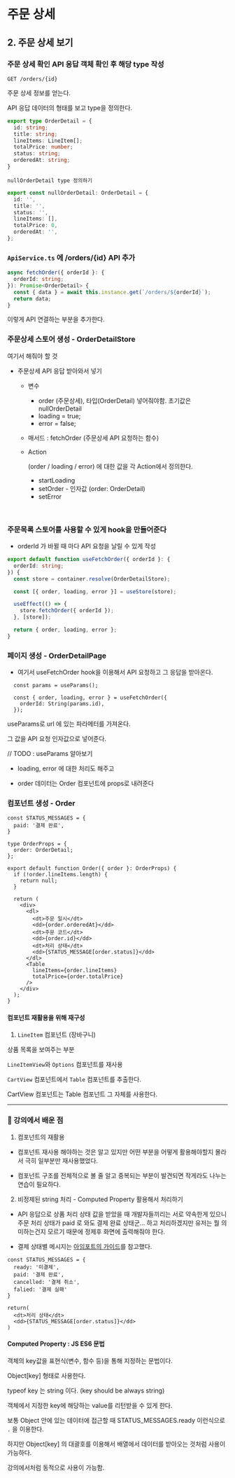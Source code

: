 # 주문 상세

## 2. 주문 상세 보기

### 주문 상세 확인 API 응답 객체 확인 후 해당 type 작성

`GET /orders/{id}`

주문 상세 정보를 얻는다.

API 응답 데이터의 형태를 보고 type을 정의한다.

```ts
export type OrderDetail = {
  id: string;
  title: string;
  lineItems: LineItem[];
  totalPrice: number;
  status: string;
  orderedAt: string;
}
```

`nullOrderDetail type 정의하기`

```ts
export const nullOrderDetail: OrderDetail = {
  id: '',
  title: '',
  status: '',
  lineItems: [],
  totalPrice: 0,
  orderedAt: '',
};
```

### `ApiService.ts` 에 /orders/{id} API 추가

```ts
async fetchOrder({ orderId }: {
  orderId: string;
}): Promise<OrderDetail> {
  const { data } = await this.instance.get(`/orders/${orderId}`);
  return data;
}
```

이렇게 API 연결하는 부분을 추가한다.

### 주문상세 스토어 생성 - OrderDetailStore

여기서 해줘야 할 것

- 주문상세 API 응답 받아와서 넣기

  - 변수
    - order (주문상세), 타입(OrderDetail) 넣어줘야함. 초기값은 nullOrderDetail
    - loading = true;
    - error = false;

  - 매서드 : fetchOrder (주문상세 API 요청하는 함수)

  - Action

    (order / loading / error) 에 대한 값을 각 Action에서 정의한다.
    - startLoading
    - setOrder - 인자값 (order: OrderDetail)
    - setError

</br>

### 주문목록 스토어를 사용할 수 있게 hook을 만들어준다

- orderId 가 바뀔 때 마다 API 요청을 날릴 수 있게 작성

```ts
export default function useFetchOrder({ orderId }: {
  orderId: string;
}) {
  const store = container.resolve(OrderDetailStore);

  const [{ order, loading, error }] = useStore(store);

  useEffect(() => {
    store.fetchOrder({ orderId });
  }, [store]);

  return { order, loading, error };
}
```

### 페이지 생성 - OrderDetailPage

- 여기서 useFetchOrder hook을 이용해서 API 요청하고 그 응답을 받아온다.

```tsx
  const params = useParams();

  const { order, loading, error } = useFetchOrder({
    orderId: String(params.id),
  });
```

useParams로 url 에 있는 파라메터를 가져온다.

그 값을 API 요청 인자값으로 넣어준다.

// TODO : useParams 알아보기

- loading, error 에 대한 처리도 해주고

- order 데이터는 Order 컴포넌트에 props로 내려준다

### 컴포넌트 생성 - Order

```tsx
const STATUS_MESSAGES = {
  paid: '결제 완료',
}

type OrderProps = {
  order: OrderDetail;
};

export default function Order({ order }: OrderProps) {
  if (!order.lineItems.length) {
    return null;
  }

  return (
    <div>
      <dl>
        <dt>주문 일시</dt>
        <dd>{order.orderedAt}</dd>
        <dt>주문 코드</dt>
        <dd>{order.id}</dd>
        <dt>처리 상태</dt>
        <dd>{STATUS_MESSAGE[order.status]}</dd>
      </dl>
      <Table
        lineItems={order.lineItems}
        totalPrice={order.totalPrice}
      />
    </div>
  );
}
```

#### 컴포넌트 재활용을 위해 재구성

1. `LineItem` 컴포넌트 (장바구니)

상품 목록을 보여주는 부분

`LineItemView`와 `Options` 컴포넌트를 재사용

`CartView` 컴포넌트에서 `Table` 컴포넌트를 추출한다.

CartView 컴포넌트는 Table 컴포넌트 그 자체를 사용한다.

---

### 🌟 강의에서 배운 점

1. 컴포넌트의 재활용

- 컴포넌트 재사용 해야하는 것은 알고 있지만 어떤 부분을 어떻게 활용해야할지 몰라서 극히 일부분만 재사용했었다.

- 컴포넌트 구조를 전체적으로 볼 줄 알고 중복되는 부분이 발견되면 작게라도 나누는 연습이 필요하다.

2. 비정제된 string 처리 - Computed Property 활용해서 처리하기

- API 응답으로 상품 처리 상태 값을 받았을 때 개발자들끼리는 서로 약속한게 있으니 주문 처리 상태가 paid 로 와도 결제 완료 상태군... 하고 처리하겠지만 유저는 뭘 의미하는건지 모르기 때문에 정제후 화면에 출력해줘야 한다.

- 결제 상태별 메시지는 [아임포트의 가이드](https://faq.portone.io/ed2439aa-b0bb-421e-8878-a1384e55c261#ed2439aa-b0bb-421e-8878-a1384e55c261)를 참고했다.

```tsx
const STATUS_MESSAGES = {
  ready: '미결제',
  paid: '결제 완료',
  cancelled: '결제 취소',
  falied: '결제 실패'
}

return(
  <dt>처리 상태</dt>
  <dd>{STATUS_MESSAGE[order.status]}</dd>
)
```

#### Computed Property : JS ES6 문법

객체의 key값을 표현식(변수, 함수 등)을 통해 지정하는 문법이다.

Object[key] 형태로 사용한다.

typeof key 는 string 이다. (key should be always string)

객체에서 지정한 key에 해당하는 value를 리턴받을 수 있게 한다.

보통 Object 안에 있는 데이터에 접근할 때 STATUS_MESSAGES.ready 이런식으로 `.` 을 이용한다.

하지만 Object[key] 의 대괄호를 이용해서 배열에서 데이터를 받아오는 것처럼 사용이 가능하다.

강의에서처럼 동적으로 사용이 가능함.
